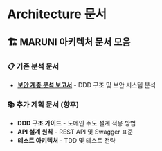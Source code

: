 # Architecture 문서

## 🏗️ MARUNI 아키텍처 문서 모음

### 📋 기존 분석 문서
- **[보안 계층 분석 보고서](./security-layer-analysis.md)** - DDD 구조 및 보안 시스템 분석

### 📚 추가 계획 문서 (향후)
- **DDD 구조 가이드** - 도메인 주도 설계 적용 방법
- **API 설계 원칙** - REST API 및 Swagger 표준
- **테스트 아키텍처** - TDD 및 테스트 전략
